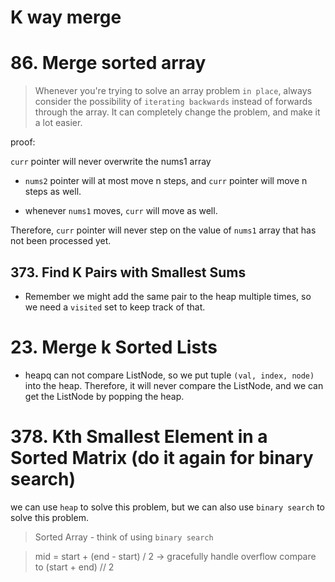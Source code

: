 # K way merge


# 86. Merge sorted array

> Whenever you're trying to solve an array problem `in place`, always consider the possibility of `iterating backwards` instead of forwards through the array. It can completely change the problem, and make it a lot easier.


proof:

`curr` pointer will never overwrite the nums1 array

- `nums2` pointer will at most move n steps, and `curr` pointer will move n steps as well.

- whenever `nums1` moves, `curr` will move as well.

Therefore, `curr` pointer will never step on the value of `nums1` array that has not been processed yet.

## 373. Find K Pairs with Smallest Sums

- Remember we might add the same pair to the heap multiple times, so we need a `visited` set to keep track of that.

# 23. Merge k Sorted Lists

- heapq can not compare ListNode, so we put tuple `(val, index, node)` into the heap. Therefore, it will never compare the ListNode, and we can get the ListNode by popping the heap.

# 378. Kth Smallest Element in a Sorted Matrix (do it again for binary search)

we can use `heap` to solve this problem, but we can also use `binary search` to solve this problem.

> Sorted Array - think of using `binary search` 

> mid = start + (end - start) / 2 -> gracefully handle overflow compare to (start + end) // 2